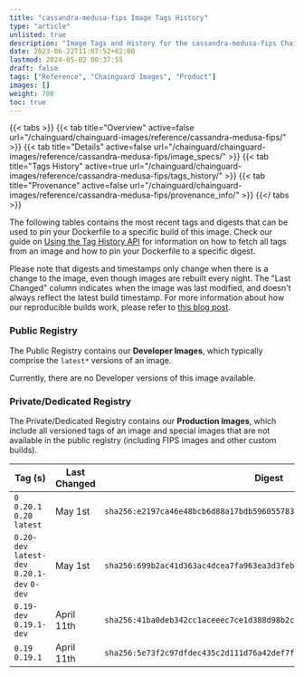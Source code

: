 ```yaml
---
title: "cassandra-medusa-fips Image Tags History"
type: "article"
unlisted: true
description: "Image Tags and History for the cassandra-medusa-fips Chainguard Image"
date: 2023-06-22T11:07:52+02:00
lastmod: 2024-05-02 00:37:55
draft: false
tags: ["Reference", "Chainguard Images", "Product"]
images: []
weight: 700
toc: true
---
```


{{< tabs >}}
{{< tab title="Overview" active=false url="/chainguard/chainguard-images/reference/cassandra-medusa-fips/" >}}
{{< tab title="Details" active=false url="/chainguard/chainguard-images/reference/cassandra-medusa-fips/image_specs/" >}}
{{< tab title="Tags History" active=true url="/chainguard/chainguard-images/reference/cassandra-medusa-fips/tags_history/" >}}
{{< tab title="Provenance" active=false url="/chainguard/chainguard-images/reference/cassandra-medusa-fips/provenance_info/" >}}
{{</ tabs >}}

The following tables contains the most recent tags and digests that can be used to pin your Dockerfile to a specific build of this image. Check our guide on [Using the Tag History API](/chainguard/chainguard-images/using-the-tag-history-api/) for information on how to fetch all tags from an image and how to pin your Dockerfile to a specific digest.

Please note that digests and timestamps only change when there is a change to the image, even though images are rebuilt every night. The "Last Changed" column indicates when the image was last modified, and doesn't always reflect the latest build timestamp. For more information about how our reproducible builds work, please refer to [this blog post](https://www.chainguard.dev/unchained/reproducing-chainguards-reproducible-image-builds).

### Public Registry
The Public Registry contains our **Developer Images**, which typically comprise the `latest*` versions of an image.

Currently, there are no Developer versions of this image available.

### Private/Dedicated Registry
The Private/Dedicated Registry contains our **Production Images**, which include all versioned tags of an image and special images that are not available in the public registry (including FIPS images and other custom builds).

| Tag (s)                                       | Last Changed | Digest                                                                    |
|-----------------------------------------------|--------------|---------------------------------------------------------------------------|
|  `0` `0.20.1` `0.20` `latest`                 | May 1st      | `sha256:e2197ca46e48bcb6d88a17bdb596055783f3b011eba7567999885071b2ae92e5` |
|  `0.20-dev` `latest-dev` `0.20.1-dev` `0-dev` | May 1st      | `sha256:699b2ac41d363ac4dcea7fa963ea3d3febb85aac4bbd628ef9908ff7947dc2b5` |
|  `0.19-dev` `0.19.1-dev`                      | April 11th   | `sha256:41ba0deb342cc1aceeec7ce1d388d98b2cf4a6d8cc45ea1324180fc8beb040ae` |
|  `0.19` `0.19.1`                              | April 11th   | `sha256:5e73f2c97dfdec435c2d111d76a42def7fb565927dd9fa175f7c29f1d93383d0` |


